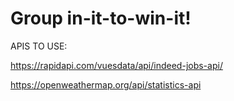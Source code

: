 # Group in-it-to-win-it!


APIS TO USE:

https://rapidapi.com/vuesdata/api/indeed-jobs-api/


https://openweathermap.org/api/statistics-api

